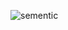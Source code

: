 ![sementic](https://user-images.githubusercontent.com/65846835/176999827-237e5b31-0746-42b5-9e8f-d7ad4d65de47.png)
